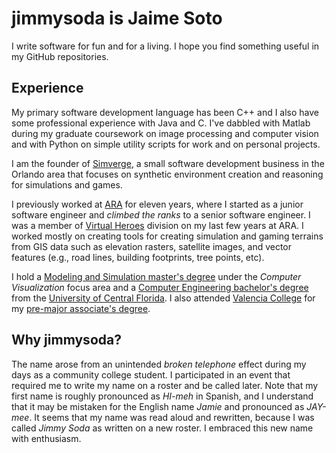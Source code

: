 jimmysoda is Jaime Soto
=======================

I write software for fun and for a living. I hope you find something useful in my GitHub repositories.

Experience
----------

My primary software development language has been C++ and I also have some professional experience with
Java and C. I've dabbled with Matlab during my graduate coursework on image processing and computer vision and
with Python on simple utility scripts for work and on personal projects.

I am the founder of [Simverge](https://simverge.com), a small software development business in the Orlando area
that focuses on synthetic environment creation and reasoning for simulations and games.

I previously worked at [ARA](https://ara.com) for eleven years, where I started as a junior software engineer and 
_climbed the ranks_ to a senior software engineer.
I was a member of [Virtual Heroes](https://virtualheroes.com) division on my last few years at ARA.
I worked mostly on creating tools for creating simulation and gaming terrains from GIS data
such as elevation rasters, satellite images, and vector features (e.g., road lines, building footprints,
tree points, etc).

I hold a [Modeling and Simulation master's degree](http://catalog.ucf.edu/preview_program.php?catoid=4&poid=1387)
under the _Computer Visualization_ focus area and a
[Computer Engineering bachelor's degree](http://ucf.catalog.acalog.com/preview_program.php?catoid=3&poid=713) from the
[University of Central Florida](https://ucf.edu). I also attended [Valencia College](httpd://valenciacollege.edu) 
for my [pre-major associate's degree](http://catalog.valenciacollege.edu/degrees/associateinarts/premajorsatvalencia/engineering/).

Why jimmysoda?
--------------

The name arose from an unintended _broken telephone_ effect during my days as a community college student.
I participated in an event that required me to write my name on a roster and be called later.
Note that my first name is roughly pronounced as _HI-meh_ in Spanish, and I understand that it may be mistaken
for the English name _Jamie_ and pronounced as _JAY-mee_. It seems that my name was read aloud
and rewritten, because I was called _Jimmy Soda_ as written on a new roster. I embraced this new name
with enthusiasm.
